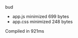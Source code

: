bud

 - app.js       minimized       699 bytes
 - app.css       minimized       248 bytes

Compiled in 921ms
